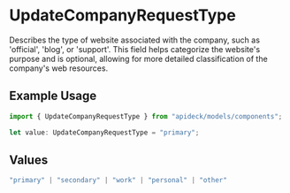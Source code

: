 # UpdateCompanyRequestType

Describes the type of website associated with the company, such as 'official', 'blog', or 'support'. This field helps categorize the website's purpose and is optional, allowing for more detailed classification of the company's web resources.

## Example Usage

```typescript
import { UpdateCompanyRequestType } from "apideck/models/components";

let value: UpdateCompanyRequestType = "primary";
```

## Values

```typescript
"primary" | "secondary" | "work" | "personal" | "other"
```